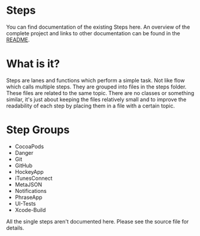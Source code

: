 # Steps

You can find documentation of the existing Steps here. An overview of the complete project and links to other documentation can be found in the [README](../README.md).

# What is it?

Steps are lanes and functions which perform a simple task. Not like flow which calls multiple steps. They are grouped into files in the steps folder. These files are related to the same topic. There are no classes or something similar, it's just about keeping the files relatively small and to improve the readability of each step by placing them in a file with a certain topic.

# Step Groups

- CocoaPods
- Danger
- Git
- GitHub
- HockeyApp
- iTunesConnect
- MetaJSON
- Notifications
- PhraseApp
- UI-Tests
- Xcode-Build

All the single steps aren't documented here. Please see the source file for details.